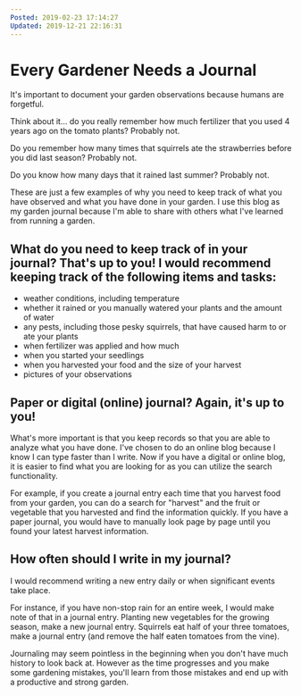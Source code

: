 ```yaml
---
Posted: 2019-02-23 17:14:27
Updated: 2019-12-21 22:16:31
---
```


# Every Gardener Needs a Journal

It's important to document your garden observations because humans are forgetful.

Think about it... do you really remember how much fertilizer that you used 4 years ago on the tomato plants?  Probably not.

Do you remember how many times that squirrels ate the strawberries before you did last season?  Probably not.

Do you know how many days that it rained last summer?  Probably not.

These are just a few examples of why you need to keep track of what you have observed and what you have done in your garden.  I use this blog as my garden journal because I'm able to share with others what I've learned from running a garden.

## What do you need to keep track of in your journal?  That's up to you!  I would recommend keeping track of the following items and tasks:

- weather conditions, including temperature
- whether it rained or you manually watered your plants and the amount of water
- any pests, including those pesky squirrels, that have caused harm to or ate your plants
- when fertilizer was applied and how much
- when you started your seedlings
- when you harvested your food and the size of your harvest
- pictures of your observations

## Paper or digital (online) journal? Again, it's up to you!

What's more important is that you keep records so that you are able to analyze what you have done. I've chosen to do an online blog because I know I can type faster than I write. Now if you have a digital or online blog, it is easier to find what you are looking for as you can utilize the search functionality.

For example, if you create a journal entry each time that you harvest food from your garden, you can do a search for "harvest" and the fruit or vegetable that you harvested and find the information quickly.  If you have a paper journal, you would have to manually look page by page until you found your latest harvest information.

## How often should I write in my journal?

I would recommend writing a new entry daily or when significant events take place.

For instance, if you have non-stop rain for an entire week, I would make note of that in a journal entry. Planting new vegetables for the growing season, make a new journal entry. Squirrels eat half of your three tomatoes, make a journal entry (and remove the half eaten tomatoes from the vine).

Journaling may seem pointless in the beginning when you don't have much history to look back at. However as the time progresses and you make some gardening mistakes, you'll learn from those mistakes and end up with a productive and strong garden.
